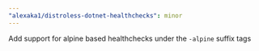 ```yaml
---
"alexaka1/distroless-dotnet-healthchecks": minor
---
```


Add support for alpine based healthchecks under the `-alpine` suffix tags
